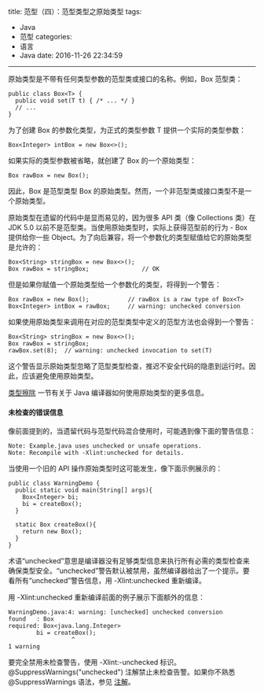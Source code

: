 title: 范型（四）：范型类型之原始类型
tags:
  - Java
  - 范型
categories:
  - 语言
  - Java
date: 2016-11-26 22:34:59
---

原始类型是不带有任何类型参数的范型类或接口的名称。例如，Box 范型类：

    public class Box<T> {
      public void set(T t) { /* ... */ }
      // ...
    }

为了创建 Box<T> 的参数化类型，为正式的类型参数 T 提供一个实际的类型参数：

    Box<Integer> intBox = new Box<>();

如果实际的类型参数被省略，就创建了 Box<T> 的一个原始类型：

    Box rawBox = new Box();

因此，Box 是范型类型 Box<T> 的原始类型。然而，一个非范型类或接口类型不是一个原始类型。

<!-- more -->

原始类型在遗留的代码中是显而易见的，因为很多 API 类（像 Collections 类）在 JDK 5.0 以前不是范型类。当使用原始类型时，实际上获得范型前的行为 - Box 提供给你一些 Object。为了向后兼容，将一个参数化的类型赋值给它的原始类型是允许的：

    Box<String> stringBox = new Box<>();
    Box rawBox = stringBox;               // OK

但是如果你赋值一个原始类型给一个参数化的类型，将得到一个警告：

    Box rawBox = new Box();           // rawBox is a raw type of Box<T>
    Box<Integer> intBox = rawBox;     // warning: unchecked conversion

如果使用原始类型来调用在对应的范型类型中定义的范型方法也会得到一个警告：

    Box<String> stringBox = new Box<>();
    Box rawBox = stringBox;
    rawBox.set(8);  // warning: unchecked invocation to set(T)

这个警告显示原始类型忽略了范型类型检查，推迟不安全代码的隐患到运行时。因此，应该避免使用原始类型。

[类型擦除](http://docs.oracle.com/javase/tutorial/java/generics/erasure.html) 一节有关于 Java 编译器如何使用原始类型的更多信息。

#### 未检查的错误信息

像前面提到的，当遗留代码与范型代码混合使用时，可能遇到像下面的警告信息：

    Note: Example.java uses unchecked or unsafe operations.
    Note: Recompile with -Xlint:unchecked for details.

当使用一个旧的 API 操作原始类型时这可能发生，像下面示例展示的：

    public class WarningDemo {
      public static void main(String[] args){
        Box<Integer> bi;
        bi = createBox();
      }

      static Box createBox(){
        return new Box();
      }
    }

术语“unchecked”意思是编译器没有足够类型信息来执行所有必需的类型检查来确保类型安全。“unchecked”警告默认被禁用，虽然编译器给出了一个提示。要看所有“unchecked”警告信息，用 -Xlint:unchecked 重新编译。

用 -Xlint:unchecked 重新编译前面的例子展示下面额外的信息：

    WarningDemo.java:4: warning: [unchecked] unchecked conversion
    found   : Box
    required: Box<java.lang.Integer>
            bi = createBox();
                      ^
    1 warning

要完全禁用未检查警告，使用 -Xlint:-unchecked 标识。@SuppressWarnings("unchecked") 注解禁止未检查告警。如果你不熟悉 @SuppressWarnings 语法，参见 [注解](http://docs.oracle.com/javase/tutorial/java/annotations/index.html)。